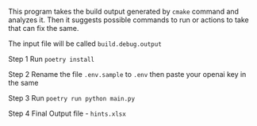 
This program takes the build output generated by `cmake` command and analyzes it. Then it suggests possible commands to run or actions to take that can fix the same.

The input file will be called `build.debug.output`

Step 1
    Run `poetry install`

Step 2
    Rename the file `.env.sample` to `.env` then paste your openai key in the same

Step 3
    Run `poetry run python main.py`

Step 4
    Final Output file - `hints.xlsx` 


